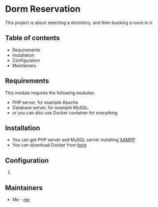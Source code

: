 # Dorm Reservation

This project is about selecting a dormitory, and then booking a room in it.

## Table of contents

- Requirements
- Installation
- Configuration
- Maintainers


## Requirements

This module requires the following modules:
- PHP server, for example Apache
- Database server, for example MySQL.
- or you can also use Docker container for everything


## Installation

- You can get PHP server and MySQL server installing [XAMPP](https://www.apachefriends.org/pl/index.html)
- You can download Docker from [here](https://www.docker.com/products/docker-desktop/)

## Configuration

1. 


## Maintainers

- Me - [me](https://github.com/kubas8111/DormReservation/edit/main/README.md)
